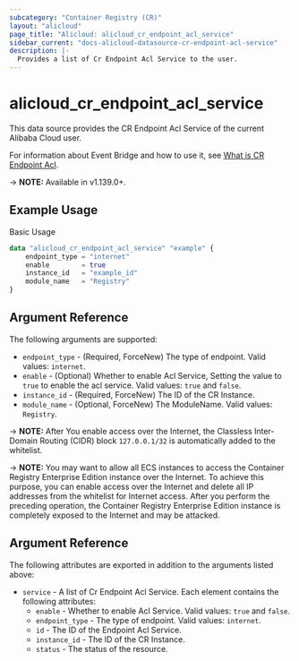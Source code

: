 ```yaml
---
subcategory: "Container Registry (CR)"
layout: "alicloud"
page_title: "Alicloud: alicloud_cr_endpoint_acl_service"
sidebar_current: "docs-alicloud-datasource-cr-endpoint-acl-service"
description: |-
  Provides a list of Cr Endpoint Acl Service to the user.
---
```


# alicloud\_cr\_endpoint\_acl\_service

This data source provides the CR Endpoint Acl Service of the current Alibaba Cloud user.

For information about Event Bridge and how to use it, see [What is CR Endpoint Acl](https://www.alibabacloud.com/help/en/doc-detail/142246.htm).

-> **NOTE:** Available in v1.139.0+.

## Example Usage

Basic Usage

```terraform
data "alicloud_cr_endpoint_acl_service" "example" {
	endpoint_type = "internet"
	enable        = true
	instance_id   = "example_id"
	module_name   = "Registry"
}           
```

## Argument Reference

The following arguments are supported:

* `endpoint_type` - (Required, ForceNew)  The type of endpoint. Valid values: `internet`.
* `enable` - (Optional) Whether to enable Acl Service, Setting the value to `true` to enable the acl service. Valid values: `true` and `false`.
* `instance_id` - (Required, ForceNew) The ID of the CR Instance.
* `module_name` - (Optional, ForceNew) The ModuleName. Valid values: `Registry`.

-> **NOTE:** After You enable access over the Internet, the Classless Inter-Domain Routing (CIDR) block `127.0.0.1/32` is automatically added to the whitelist.

-> **NOTE:** You may want to allow all ECS instances to access the Container Registry Enterprise Edition instance over the Internet. To achieve this purpose, you can enable access over the Internet and delete all IP addresses from the whitelist for Internet access. After you perform the preceding operation, the Container Registry Enterprise Edition instance is completely exposed to the Internet and may be attacked.

## Argument Reference

The following attributes are exported in addition to the arguments listed above:

* `service` - A list of Cr Endpoint Acl Service. Each element contains the following attributes:
	* `enable` - Whether to enable Acl Service.  Valid values: `true` and `false`.
	* `endpoint_type` - The type of endpoint. Valid values: `internet`.
	* `id` - The ID of the Endpoint Acl Service.
	* `instance_id` - The ID of the CR Instance.
	* `status` - The status of the resource.